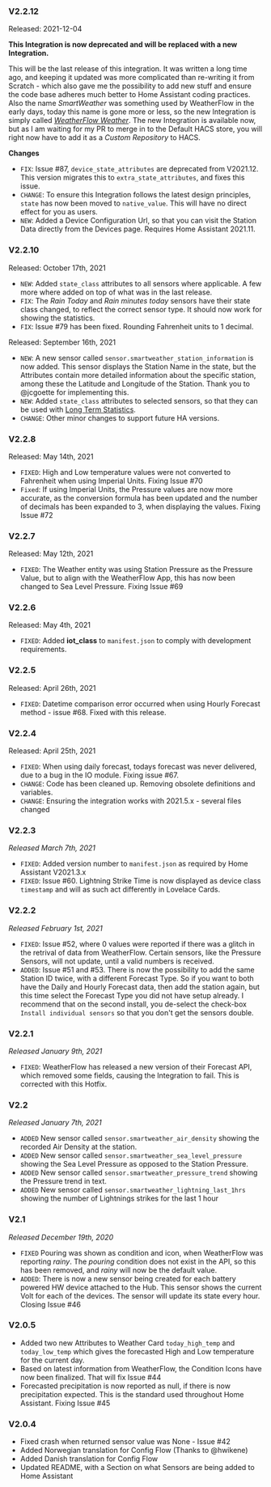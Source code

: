### V2.2.12

Released: 2021-12-04

**This Integration is now deprecated and will be replaced with a new Integration.**

This will be the last release of this integration. It was written a long time ago, and keeping it updated was more complicated than re-writing it from Scratch - which also gave me the possibility to add new stuff and ensure the code base adheres much better to Home Assistant coding practices.
Also the name *SmartWeather* was something used by WeatherFlow in the early days, today this name is gone more or less, so the new Integration is simply called [*WeatherFlow Weather*](https://github.com/briis/hass-weatherflow).
The new Integration is available now, but as I am waiting for my PR to merge in to the Default HACS store, you will right now have to add it as a *Custom Repository* to HACS.

**Changes**

* `FIX`: Issue #87, `device_state_attributes` are deprecated from V2021.12. This version migrates this to `extra_state_attributes`, and fixes this issue.
* `CHANGE`: To ensure this Integration follows the latest design principles, `state` has now been moved to `native_value`. This will have no direct effect for you as users.
* `NEW`: Added a Device Configuration Url, so that you can visit the Station Data directly from the Devices page. Requires Home Assistant 2021.11.

### V2.2.10

Released: October 17th, 2021

* `NEW`: Added `state_class` attributes to all sensors where applicable. A few more where added on top of what was in the last release.
* `FIX`: The *Rain Today* and *Rain minutes today* sensors have their state class changed, to reflect the correct sensor type. It should now work for showing the statistics.
* `FIX`: Issue #79 has been fixed. Rounding Fahrenheit units to 1 decimal.

Released: September 16th, 2021

* `NEW`: A new sensor called `sensor.smartweather_station_information` is now added. This sensor displays the Station Name in the state, but the Attributes contain more detailed information about the specific station, among these the Latitude and Longitude of the Station. Thank you to @jcgoette for implementing this.
* `NEW`: Added `state_class` attributes to selected sensors, so that they can be used with [Long Term Statistics](https://www.home-assistant.io/blog/2021/08/04/release-20218/#long-term-statistics).
* `CHANGE`: Other minor changes to support future HA versions.

### V2.2.8

Released: May 14th, 2021

* `FIXED`: High and Low temperature values were not converted to Fahrenheit when using Imperial Units. Fixing Issue #70
* `Fixed`: If using Imperial Units, the Pressure values are now more accurate, as the conversion formula has been updated and the number of decimals has been expanded to 3, when displaying the values. Fixing Issue #72

### V2.2.7

Released: May 12th, 2021

* `FIXED`: The Weather entity was using Station Pressure as the Pressure Value, but to align with the WeatherFlow App, this has now been changed to Sea Level Pressure. Fixing Issue #69


### V2.2.6

Released: May 4th, 2021

* `FIXED`: Added **iot_class** to `manifest.json` to comply with development requirements.


### V2.2.5

Released: April 26th, 2021

* `FIXED`: Datetime comparison error occurred when using Hourly Forecast method - issue #68. Fixed with this release.

### V2.2.4

Released: April 25th, 2021

* `FIXED`: When using daily forecast, todays forecast was never delivered, due to a bug in the IO module. Fixing issue #67.
* `CHANGE`: Code has been cleaned up. Removing obsolete definitions and variables.
* `CHANGE`: Ensuring the integration works with 2021.5.x - several files changed

### V2.2.3

*Released March 7th, 2021*

* `FIXED`: Added version number to `manifest.json` as required by Home Assistant V2021.3.x
* `FIXED`: Issue #60. Lightning Strike Time is now displayed as device class `timestamp` and will as such act differently in Lovelace Cards.

### V2.2.2

*Released February 1st, 2021*

* `FIXED`: Issue #52, where 0 values were reported if there was a glitch in the retrival of data from WeatherFlow. Certain sensors, like the Pressure Sensors, will not update, until a valid numbers is received.
* `ADDED`: Issue #51 and #53. There is now the possibility to add the same Station ID twice, with a different Forecast Type. So if you want to both have the Daily and Hourly Forecast data, then add the station again, but this time select the Forecast Type you did not have setup already. I recommend that on the second install, you de-select the check-box `Install individual sensors` so that you don't get the sensors double.

### V2.2.1

*Released January 9th, 2021*

* `FIXED`: WeatherFlow has released a new version of their Forecast API, which removed some fields, causing the Integration to fail. This is corrected with this Hotfix.

### V2.2

*Released January 7th, 2021*

* `ADDED` New sensor called `sensor.smartweather_air_density` showing the recorded Air Density at the station.
* `ADDED` New sensor called `sensor.smartweather_sea_level_pressure` showing the Sea Level Pressure as opposed to the Station Pressure.
* `ADDED` New sensor called `sensor.smartweather_pressure_trend` showing the Pressure trend in text.
* `ADDED` New sensor called `sensor.smartweather_lightning_last_1hrs` showing the number of Lightnings strikes for the last 1 hour

### V2.1

*Released December 19th, 2020*

* `FIXED` Pouring was shown as condition and icon, when WeatherFlow was reporting *rainy*. The *pouring* condition does not exist in the API, so this has been removed, and *rainy* will now be the default value.
* `ADDED`: There is now a new sensor being created for each battery powered HW device attached to the Hub. This sensor shows the current Volt for each of the devices. The sensor will update its state every hour. Closing Issue #46

### V2.0.5

* Added two new Attributes to Weather Card `today_high_temp` and `today_low_temp` which gives the forecasted High and Low temperature for the current day.
* Based on latest information from WeatherFlow, the Condition Icons have now been finalized. That will fix Issue #44
* Forecasted precipitation is now reported as null, if there is now precipitation expected. This is the standard used throughout Home Assistant. Fixing Issue #45

### V2.0.4

* Fixed crash when returned sensor value was None - Issue #42
* Added Norwegian translation for Config Flow (Thanks to @hwikene)
* Added Danish translation for Config Flow
* Updated README, with a Section on what Sensors are being added to Home Assistant
